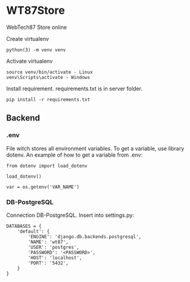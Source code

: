 # WT87Store

WebTech87 Store online

Create virtualenv

    python(3) -m venv venv

Activate virtualenv

    source venv/bin/activate - Linux
    venv\Scripts\activate - Windows

Install requirement. requirements.txt is in server folder.

    pip install -r requirements.txt

## Backend

### .env

File witch stores all environment variables. To get a variable, use library dotenv.
An example of how to get a variable from .env:

    from dotenv import load_dotenv
    
    load_dotenv()  

    var = os.getenv('VAR_NAME')

### DB-PostgreSQL

Connection DB-PostgreSQL.
Insert into settings.py:

    DATABASES = {
        'default': {
            'ENGINE': 'django.db.backends.postgresql',
            'NAME': 'wt87',
            'USER': 'postgres',
            'PASSWORD': '<PASSWORD>',
            'HOST': 'localhost',
            'PORT': '5432',
        }
    }

